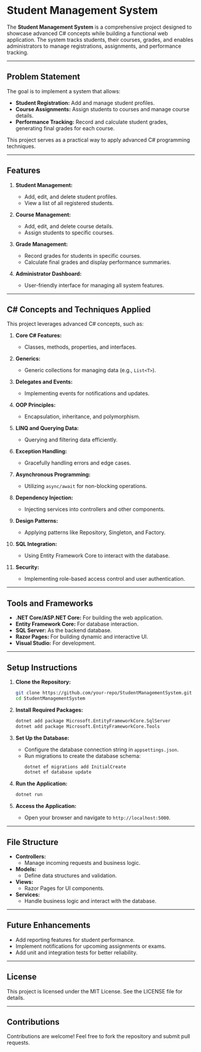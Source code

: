 # Student Management System

The **Student Management System** is a comprehensive project designed to showcase advanced C# concepts while building a functional web application. The system tracks students, their courses, grades, and enables administrators to manage registrations, assignments, and performance tracking.

---

## Problem Statement
The goal is to implement a system that allows:
- **Student Registration:** Add and manage student profiles.
- **Course Assignments:** Assign students to courses and manage course details.
- **Performance Tracking:** Record and calculate student grades, generating final grades for each course.

This project serves as a practical way to apply advanced C# programming techniques.

---

## Features
1. **Student Management:**
   - Add, edit, and delete student profiles.
   - View a list of all registered students.

2. **Course Management:**
   - Add, edit, and delete course details.
   - Assign students to specific courses.

3. **Grade Management:**
   - Record grades for students in specific courses.
   - Calculate final grades and display performance summaries.

4. **Administrator Dashboard:**
   - User-friendly interface for managing all system features.

---

## C# Concepts and Techniques Applied
This project leverages advanced C# concepts, such as:

1. **Core C# Features:**
   - Classes, methods, properties, and interfaces.

2. **Generics:**
   - Generic collections for managing data (e.g., `List<T>`).

3. **Delegates and Events:**
   - Implementing events for notifications and updates.

4. **OOP Principles:**
   - Encapsulation, inheritance, and polymorphism.

5. **LINQ and Querying Data:**
   - Querying and filtering data efficiently.

6. **Exception Handling:**
   - Gracefully handling errors and edge cases.

7. **Asynchronous Programming:**
   - Utilizing `async/await` for non-blocking operations.

8. **Dependency Injection:**
   - Injecting services into controllers and other components.

9. **Design Patterns:**
   - Applying patterns like Repository, Singleton, and Factory.

10. **SQL Integration:**
    - Using Entity Framework Core to interact with the database.

11. **Security:**
    - Implementing role-based access control and user authentication.

---

## Tools and Frameworks
- **.NET Core/ASP.NET Core:** For building the web application.
- **Entity Framework Core:** For database interaction.
- **SQL Server:** As the backend database.
- **Razor Pages:** For building dynamic and interactive UI.
- **Visual Studio:** For development.

---

## Setup Instructions
1. **Clone the Repository:**
   ```bash
   git clone https://github.com/your-repo/StudentManagementSystem.git
   cd StudentManagementSystem
   ```

2. **Install Required Packages:**
   ```bash
   dotnet add package Microsoft.EntityFrameworkCore.SqlServer
   dotnet add package Microsoft.EntityFrameworkCore.Tools
   ```

3. **Set Up the Database:**
   - Configure the database connection string in `appsettings.json`.
   - Run migrations to create the database schema:
     ```bash
     dotnet ef migrations add InitialCreate
     dotnet ef database update
     ```

4. **Run the Application:**
   ```bash
   dotnet run
   ```

5. **Access the Application:**
   - Open your browser and navigate to `http://localhost:5000`.

---

## File Structure
- **Controllers:**
  - Manage incoming requests and business logic.
- **Models:**
  - Define data structures and validation.
- **Views:**
  - Razor Pages for UI components.
- **Services:**
  - Handle business logic and interact with the database.

---

## Future Enhancements
- Add reporting features for student performance.
- Implement notifications for upcoming assignments or exams.
- Add unit and integration tests for better reliability.

---

## License
This project is licensed under the MIT License. See the LICENSE file for details.

---

## Contributions
Contributions are welcome! Feel free to fork the repository and submit pull requests.

